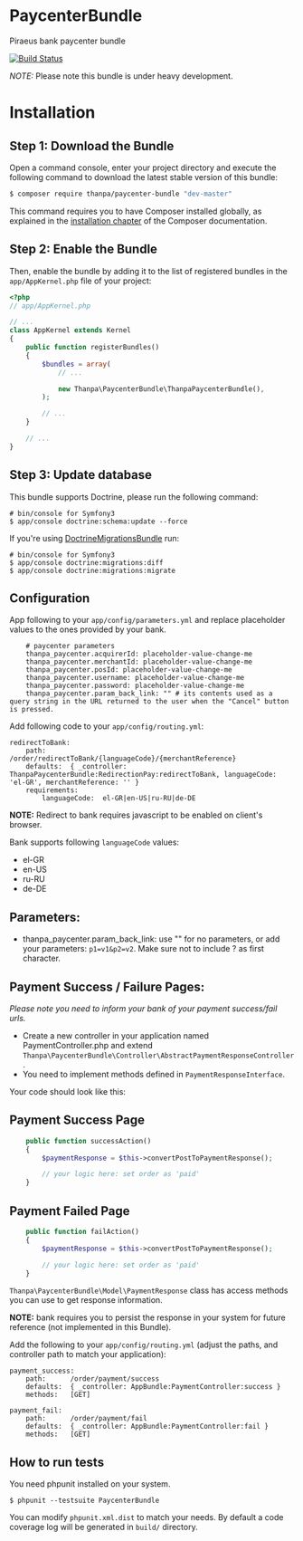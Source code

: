 # PaycenterBundle
Piraeus bank paycenter bundle

[![Build Status](https://travis-ci.org/george-thanpa/PaycenterBundle.svg?branch=master)](https://travis-ci.org/george-thanpa/PaycenterBundle)

*NOTE:* Please note this bundle is under heavy development.

Installation
============

Step 1: Download the Bundle
---------------------------

Open a command console, enter your project directory and execute the
following command to download the latest stable version of this bundle:

```bash
$ composer require thanpa/paycenter-bundle "dev-master"
```

This command requires you to have Composer installed globally, as explained
in the [installation chapter](https://getcomposer.org/doc/00-intro.md)
of the Composer documentation.

Step 2: Enable the Bundle
-------------------------

Then, enable the bundle by adding it to the list of registered bundles
in the `app/AppKernel.php` file of your project:

```php
<?php
// app/AppKernel.php

// ...
class AppKernel extends Kernel
{
    public function registerBundles()
    {
        $bundles = array(
            // ...

            new Thanpa\PaycenterBundle\ThanpaPaycenterBundle(),
        );

        // ...
    }

    // ...
}
```

Step 3: Update database
-----------------------
This bundle supports Doctrine, please run the following command:
```
# bin/console for Symfony3
$ app/console doctrine:schema:update --force
```

If you're using [DoctrineMigrationsBundle](http://symfony.com/doc/current/bundles/DoctrineMigrationsBundle/index.html) run:
```
# bin/console for Symfony3
$ app/console doctrine:migrations:diff
$ app/console doctrine:migrations:migrate
```

Configuration
-------------

App following to your ```app/config/parameters.yml``` and replace placeholder values to the ones provided by your bank.

```
    # paycenter parameters
    thanpa_paycenter.acquirerId: placeholder-value-change-me
    thanpa_paycenter.merchantId: placeholder-value-change-me
    thanpa_paycenter.posId: placeholder-value-change-me
    thanpa_paycenter.username: placeholder-value-change-me
    thanpa_paycenter.password: placeholder-value-change-me
    thanpa_paycenter.param_back_link: "" # its contents used as a query string in the URL returned to the user when the "Cancel" button is pressed.

```

Add following code to your ```app/config/routing.yml```:

```
redirectToBank:
    path:      /order/redirectToBank/{languageCode}/{merchantReference}
    defaults:  { _controller: ThanpaPaycenterBundle:RedirectionPay:redirectToBank, languageCode: 'el-GR', merchantReference: '' }
    requirements:
        languageCode:  el-GR|en-US|ru-RU|de-DE
```

**NOTE:** Redirect to bank requires javascript to be enabled on client's browser.

Bank supports following ```languageCode``` values:
* el-GR
* en-US
* ru-RU
* de-DE

## Parameters:
* thanpa_paycenter.param_back_link: use "" for no parameters, or add your parameters: ```p1=v1&p2=v2```. Make sure not to include ? as first character.

Payment Success / Failure Pages:
--------------------------------

*Please note you need to inform your bank of your payment success/fail urls.*

* Create a new controller in your application named PaymentController.php and extend ```Thanpa\PaycenterBundle\Controller\AbstractPaymentResponseController```.
* You need to implement methods defined in ```PaymentResponseInterface```.

Your code should look like this:

## Payment Success Page
```php
    public function successAction()
    {
        $paymentResponse = $this->convertPostToPaymentResponse();

        // your logic here: set order as 'paid'
    }
```

## Payment Failed Page
```php
    public function failAction()
    {
        $paymentResponse = $this->convertPostToPaymentResponse();

        // your logic here: set order as 'paid'
    }
```

```Thanpa\PaycenterBundle\Model\PaymentResponse``` class has access methods you can use to get response information.

**NOTE:** bank requires you to persist the response in your system for future reference (not implemented in this Bundle).

Add the following to your ```app/config/routing.yml``` (adjust the paths, and controller path to match your application):

```
payment_success:
    path:      /order/payment/success
    defaults:  { _controller: AppBundle:PaymentController:success }
    methods:   [GET]

payment_fail:
    path:      /order/payment/fail
    defaults:  { _controller: AppBundle:PaymentController:fail }
    methods:   [GET]
```

How to run tests
----------------

You need phpunit installed on your system.

```
$ phpunit --testsuite PaycenterBundle
```

You can modify ```phpunit.xml.dist``` to match your needs. By default a code coverage log will be generated in ```build/``` directory.
